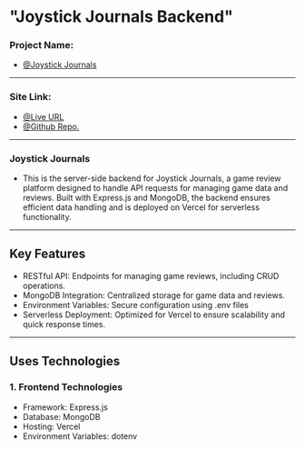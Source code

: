 # "Joystick Journals Backend"

### Project Name:

- [@Joystick Journals ](https://joystick-journals.web.app/)

---

### Site Link:

- [@Live URL](https://joystick-journals.web.app/)
- [@Github Repo.](https://github.com/Sushanto171/joystick-journals)

---

### Joystick Journals

- This is the server-side backend for Joystick Journals, a game review platform designed to handle API requests for managing game data and reviews. Built with Express.js and MongoDB, the backend ensures efficient data handling and is deployed on Vercel for serverless functionality.

---

## Key Features

- RESTful API: Endpoints for managing game reviews, including CRUD operations.
- MongoDB Integration: Centralized storage for game data and reviews.
- Environment Variables: Secure configuration using .env files
- Serverless Deployment: Optimized for Vercel to ensure scalability and quick response times.

---

## Uses Technologies

### 1. Frontend Technologies

- Framework: Express.js
- Database: MongoDB
- Hosting: Vercel
- Environment Variables: dotenv
